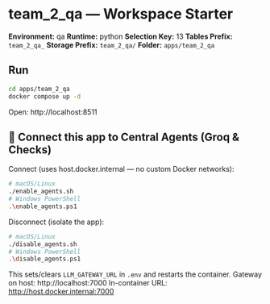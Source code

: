 # team_2_qa — Workspace Starter

**Environment:** qa
**Runtime:** python
**Selection Key:** 13
**Tables Prefix:** `team_2_qa_`
**Storage Prefix:** `team_2_qa/`
**Folder:** `apps/team_2_qa`

## Run
```bash
cd apps/team_2_qa
docker compose up -d
```
Open: http://localhost:8511

## 🔌 Connect this app to Central Agents (Groq & Checks)
Connect (uses host.docker.internal — no custom Docker networks):
```bash
# macOS/Linux
./enable_agents.sh
# Windows PowerShell
.\enable_agents.ps1
```

Disconnect (isolate the app):
```bash
# macOS/Linux
./disable_agents.sh
# Windows PowerShell
.\disable_agents.ps1
```

This sets/clears `LLM_GATEWAY_URL` in `.env` and restarts the container.
Gateway on host: http://localhost:7000
In-container URL: http://host.docker.internal:7000
